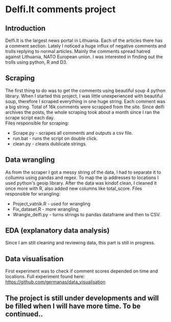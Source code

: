 # Delfi.lt comments project
## Introduction
Delfi.lt is the largest news portal in Lithuania. Each of the articles there has a comment section. Lately I noticed a huge
influx of negative comments and trolls replying to normal articles. Mainly the comments spread hatred against Lithuania, NATO
European union. I was interested in finding out the trolls using python, R and D3. 
## Scraping
The first thing to do was to get the comments using beautiful soup 4 python library. When I started this project, I was little
unexperienced with beautiful soup, therefore I scraped everything in one huge string. Each comment was a big string. Total of 
16k comments were scrapped from the site. Since delfi archives the posts, the whole scraping took about a month since I ran the
scrape script each day.  
Files responsible for scraping:  
- Scrape.py - scrapes all comments and outputs a csv file.
- run.bat - runs the script on double click.
- clean.py - cleans dublicate strings.
## Data wrangling
As from the scraper I got a messy string of the data, I had to separate it to collumns using pandas and regex. To map the ip
addresses to locations I used python's geoip library. After the data was kindof clean, I cleaned it once more with R, also added
new columns like total_score.
Files responsible for wrangling:
- Project_vatnik.R - used for wrangling
- Fix_dataset.R - more wrangling
- Wrangle_delfi.py - turns strings to pandas dataframe and then to CSV.
## EDA (explanatory data analysis)
Since I am still cleaning and reviewing data, this part is still in progress.
## Data visualisation
First experiment was to check if comment scores depended on time and locations. Full experiment found here:   
https://github.com/germanas/data_visualisation

## The project is still under developments and will be filled when I will have more time. To be continued..
